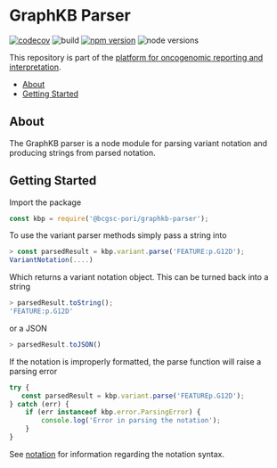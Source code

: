 # GraphKB Parser

[![codecov](https://codecov.io/gh/bcgsc/pori_graphkb_parser/branch/master/graph/badge.svg?token=D3IG5YL6JT)](https://codecov.io/gh/bcgsc/pori_graphkb_parser) ![build](https://github.com/bcgsc/pori_graphkb_parser/workflows/build/badge.svg?branch=master) [![npm version](https://badge.fury.io/js/%40bcgsc-pori%2Fgraphkb-parser.svg)](https://badge.fury.io/js/%40bcgsc-pori%2Fgraphkb-parser) ![node versions](https://img.shields.io/badge/node-10%20%7C%2012%20%7C%2014-blue)

This repository is part of the [platform for oncogenomic reporting and interpretation](https://github.com/bcgsc/pori).

- [About](#about)
- [Getting Started](#getting-started)

## About

The GraphKB parser is a node module for parsing variant notation and producing strings from
parsed notation.

## Getting Started

Import the package

```js
const kbp = require('@bcgsc-pori/graphkb-parser');
```

To use the variant parser methods simply pass a string into

```js
> const parsedResult = kbp.variant.parse('FEATURE:p.G12D');
VariantNotation(....)
```

Which returns a variant notation object. This can be turned back into a string

```js
> parsedResult.toString();
'FEATURE:p.G12D'
```

or a JSON

```js
> parsedResult.toJSON()
```

If the notation is improperly formatted, the parse function will raise a parsing error

```js
try {
   const parsedResult = kbp.variant.parse('FEATUREp.G12D');
} catch (err) {
    if (err instanceof kbp.error.ParsingError) {
        console.log('Error in parsing the notation');
    }
}
```

See [notation](doc/notation.md) for information regarding the notation syntax.
